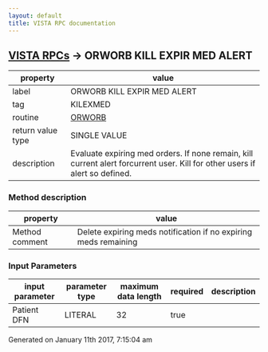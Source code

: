 ```yaml
---
layout: default
title: VISTA RPC documentation
---
```




## [VISTA RPCs](TableOfContent.md) &#8594; ORWORB KILL EXPIR MED ALERT 

 property | value 
--- | --- 
 label | ORWORB KILL EXPIR MED ALERT
 tag | KILEXMED
 routine | [ORWORB](http://code.osehra.org/dox/Routine_ORWORB_source.html)
 return value type | SINGLE VALUE
 description | Evaluate expiring med orders.  If none remain, kill current alert forcurrent user.  Kill for other users if alert so defined.


### Method description

 property | value 
--- | --- 
 Method comment | Delete expiring meds notification if no expiring meds remaining

### Input Parameters

| input parameter | parameter type | maximum data length | required | description | 
| --- | --- | --- | --- | --- | 
| Patient DFN | LITERAL | 32 | true |  | 




 Generated on January 11th 2017, 7:15:04 am